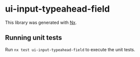 # ui-input-typeahead-field

This library was generated with [Nx](https://nx.dev).

## Running unit tests

Run `nx test ui-input-typeahead-field` to execute the unit tests.
